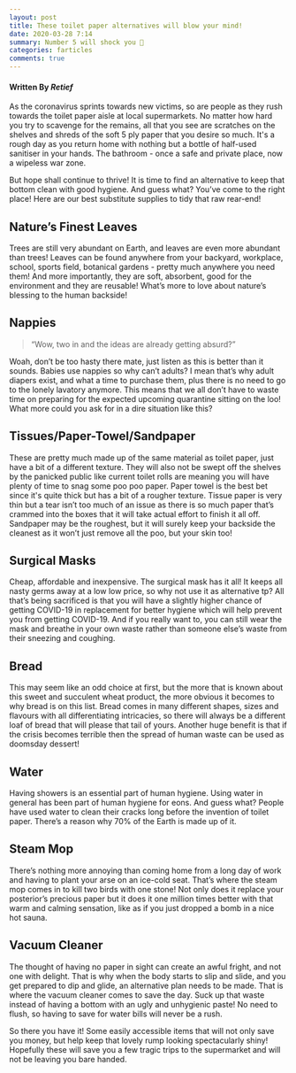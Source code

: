 ```yaml
---
layout: post
title: These toilet paper alternatives will blow your mind!
date: 2020-03-28 7:14
summary: Number 5 will shock you 🤯
categories: farticles
comments: true
---
```

#### Written By *Retief*


As the coronavirus sprints towards new victims, so are people as they rush towards the toilet paper aisle at local supermarkets. No matter how hard you try to scavenge for the remains, all that you see are scratches on the shelves and shreds of the soft 5 ply paper that you desire so much. It's a rough day as you return home with nothing but a bottle of half-used sanitiser in your hands. The bathroom - once a safe and private place, now a wipeless war zone.

But hope shall continue to thrive! It is time to find an alternative to keep that bottom clean with good hygiene. And guess what? You’ve come to the right place! Here are our best substitute supplies to tidy that raw rear-end!

## Nature’s Finest Leaves
Trees are still very abundant on Earth, and leaves are even more abundant than trees! Leaves can be found anywhere from your backyard, workplace, school, sports field, botanical gardens - pretty much anywhere you need them! And more importantly, they are soft, absorbent, good for the environment and they are reusable! What’s more to love about nature’s blessing to the human backside!

## Nappies
> “Wow, two in and the ideas are already getting absurd?”

Woah, don’t be too hasty there mate, just listen as this is better than it sounds. Babies use nappies so why can’t adults? I mean that’s why adult diapers exist, and what a time to purchase them, plus there is no need to go to the lonely lavatory anymore. This means that we all don’t have to waste time on preparing for the expected upcoming quarantine sitting on the loo! What more could you ask for in a dire situation like this?

## Tissues/Paper-Towel/Sandpaper
These are pretty much made up of the same material as toilet paper, just have a bit of a different texture. They will also not be swept off the shelves by the panicked public like current toilet rolls are meaning you will have plenty of time to snag some poo poo paper. Paper towel is the best bet since it's quite thick but has a bit of a rougher texture. Tissue paper is very thin but a tear isn’t too much of an issue as there is so much paper that’s crammed into the boxes that it will take actual effort to finish it all off. Sandpaper may be the roughest, but it will surely keep your backside the cleanest as it won’t just remove all the poo, but your skin too!

## Surgical Masks
Cheap, affordable and inexpensive. The surgical mask has it all! It keeps all nasty germs away at a low low price, so why not use it as alternative tp? All that’s being sacrificed is that you will have a slightly higher chance of getting COVID-19 in replacement for better hygiene which will help prevent you from getting COVID-19. And if you really want to, you can still wear the mask and breathe in your own waste rather than someone else’s waste from their sneezing and coughing.

## Bread
This may seem like an odd choice at first, but the more that is known about this sweet and succulent wheat product, the more obvious it becomes to why bread is on this list. Bread comes in many different shapes, sizes and flavours with all differentiating intricacies, so there will always be a different loaf of bread that will please that tail of yours. Another huge benefit is that if the crisis becomes terrible then the spread of human waste can be used as doomsday dessert!

## Water
Having showers is an essential part of human hygiene. Using water in general has been part of human hygiene for eons. And guess what? People have used water to clean their cracks long before the invention of toilet paper. There’s a reason why 70% of the Earth is made up of it.

## Steam Mop
There’s nothing more annoying than coming home from a long day of work and having to plant your arse on an ice-cold seat. That’s where the steam mop comes in to kill two birds with one stone! Not only does it replace your posterior’s precious paper but it does it one million times better with that warm and calming sensation, like as if you just dropped a bomb in a nice hot sauna.

## Vacuum Cleaner
The thought of having no paper in sight can create an awful fright, and not one with delight. That is why when the body starts to slip and slide, and you get prepared to dip and glide, an alternative plan needs to be made. That is where the vacuum cleaner comes to save the day. Suck up that waste instead of having a bottom with an ugly and unhygienic paste! No need to flush, so having to save for water bills will never be a rush.

So there you have it! Some easily accessible items that will not only save you money, but help keep that lovely rump looking spectacularly shiny! Hopefully these will save you a few tragic trips to the supermarket and will not be leaving you bare handed.
